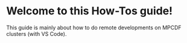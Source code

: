 # Welcome to this How-Tos guide!

This guide is mainly about how to do remote developments on MPCDF clusters (with VS Code).
